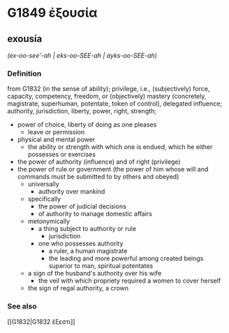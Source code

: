 # G1849 ἐξουσία

## exousía

_(ex-oo-see'-ah | eks-oo-SEE-ah | ayks-oo-SEE-ah)_

### Definition

from G1832 (in the sense of ability); privilege, i.e., (subjectively) force, capacity, competency, freedom, or (objectively) mastery (concretely, magistrate, superhuman, potentate, token of control), delegated influence; authority, jurisdiction, liberty, power, right, strength; 

- power of choice, liberty of doing as one pleases
  - leave or permission
- physical and mental power
  - the ability or strength with which one is endued, which he either possesses or exercises
- the power of authority (influence) and of right (privilege)
- the power of rule or government (the power of him whose will and commands must be submitted to by others and obeyed)
  - universally
    - authority over mankind
  - specifically
    - the power of judicial decisions
    - of authority to manage domestic affairs
  - metonymically
    - a thing subject to authority or rule
      - jurisdiction
    - one who possesses authority
      - a ruler, a human magistrate
      - the leading and more powerful among created beings superior to man, spiritual potentates
  - a sign of the husband's authority over his wife
    - the veil with which propriety required a women to cover herself
  - the sign of regal authority, a crown

### See also

[[G1832|G1832 ἔξεστι]]
